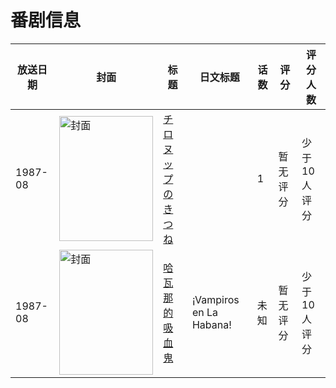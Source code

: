 # 番剧信息

|放送日期|封面|标题|日文标题|话数|评分|评分人数|
|---|---|---|---|---|---|---|
|1987-08|<img src="//lain.bgm.tv/pic/cover/c/54/bc/111331_0S0EV.jpg" alt="封面" style="width:150px;height:200px;object-fit:cover;">|[チロヌップのきつね](https://bangumi.tv/subject/111331)||1|暂无评分|少于10人评分|
|1987-08|<img src="//lain.bgm.tv/pic/cover/c/22/78/178858_6PwO4.jpg" alt="封面" style="width:150px;height:200px;object-fit:cover;">|[哈瓦那的吸血鬼](https://bangumi.tv/subject/178858)|¡Vampiros en La Habana!|未知|暂无评分|少于10人评分|
